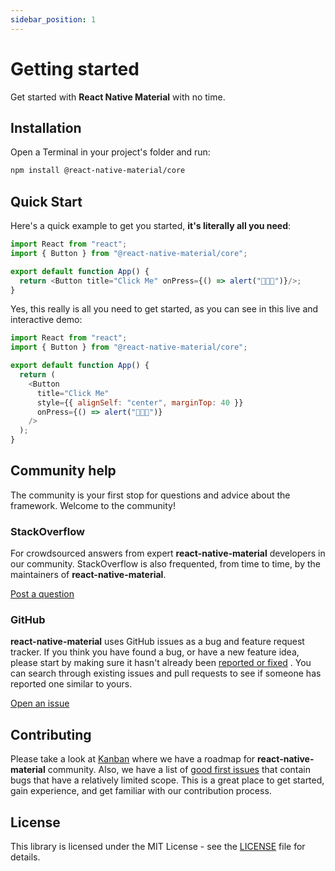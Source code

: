 ```yaml
---
sidebar_position: 1
---
```


# Getting started

Get started with **React Native Material** with no time.

## Installation

Open a Terminal in your project's folder and run:

```bash npm2yarn
npm install @react-native-material/core
```

## Quick Start

Here's a quick example to get you started, **it's literally all you need**:

```js
import React from "react";
import { Button } from "@react-native-material/core";

export default function App() {
  return <Button title="Click Me" onPress={() => alert("🎉🎉🎉")}/>;
}
```

Yes, this really is all you need to get started, as you can see in this live and interactive demo:

```js with-preview name: Quick start; description: A simple example of the button component
import React from "react";
import { Button } from "@react-native-material/core";

export default function App() {
  return (
    <Button
      title="Click Me"
      style={{ alignSelf: "center", marginTop: 40 }}
      onPress={() => alert("🎉🎉🎉")}
    />
  );
}
```

## Community help

The community is your first stop for questions and advice about the framework. Welcome to the community!

### StackOverflow

For crowdsourced answers from expert **react-native-material** developers in our community. StackOverflow is also
frequented, from time to time, by the maintainers of **react-native-material**.

[Post a question](https://stackoverflow.com/questions/tagged/react-native-material)

### GitHub

**react-native-material** uses GitHub issues as a bug and feature request tracker. If you think you have found a bug, or
have a new feature idea, please start by making sure it hasn't already
been [reported or fixed](https://github.com/yamankatby/react-native-material/issues?utf8=%E2%9C%93&q=is%3Aopen+is%3Aclosed)
. You can search through existing issues and pull requests to see if someone has reported one similar to yours.

[Open an issue](https://github.com/yamankatby/react-native-material/issues/new/choose)

## Contributing

Please take a look at [Kanban](https://github.com/yamankatby/react-native-material/projects/1) where we have a roadmap
for **react-native-material** community. Also, we have a list
of [good first issues](https://github.com/yamankatby/react-native-material/labels/good%20first%20issue) that contain
bugs that have a relatively limited scope. This is a great place to get started, gain experience, and get familiar with
our contribution process.

## License

This library is licensed under the MIT License - see
the [LICENSE](https://github.com/yamankatby/react-native-material/blob/main/LICENSE) file for details.